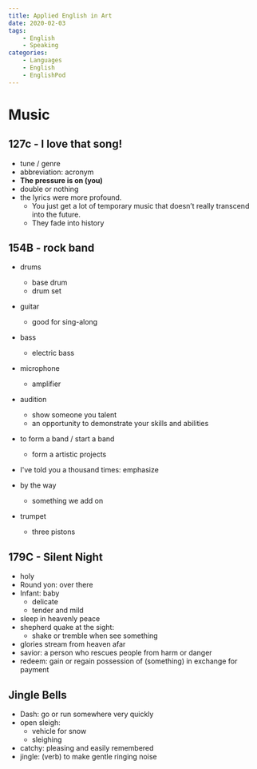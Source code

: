 ```yaml
---
title: Applied English in Art
date: 2020-02-03
tags: 
	- English
	- Speaking
categories: 
	- Languages
	- English
	- EnglishPod
---
```


# Music

## 127c - I love that song!

+ tune / genre
+ abbreviation: acronym
+ __The pressure is on (you)__
+ double or nothing
+ the lyrics were more profound. 
  + You just get a lot of temporary music that doesn’t really transcend into the future.
  + They fade into history

## 154B - rock band

+ drums
  + base drum
  + drum set
+ guitar
  + good for sing-along
+ bass
  + electric bass
+ microphone
  + amplifier
+ audition
  + show someone you talent
  + an opportunity to demonstrate your skills and abilities

+ to form a band / start a band
  + form a artistic projects

+ I've told you a thousand times: emphasize
+ by the way
  + something we add on
+ trumpet
  + three pistons

## 179C - Silent Night

+ holy
+ Round yon: over there
+ Infant: baby
  + delicate
  + tender and mild
+ sleep in heavenly peace
+ shepherd quake at the sight:
  + shake or tremble when see something
+ glories stream from heaven afar
+ savior: a person who rescues people from harm or danger
+ redeem: gain or regain possession of (something) in exchange for payment

## Jingle Bells

+ Dash: go or run somewhere very quickly
+ open sleigh: 
  + vehicle for snow
  + sleighing
+ catchy: pleasing and easily remembered
+ jingle: (verb) to make gentle ringing noise